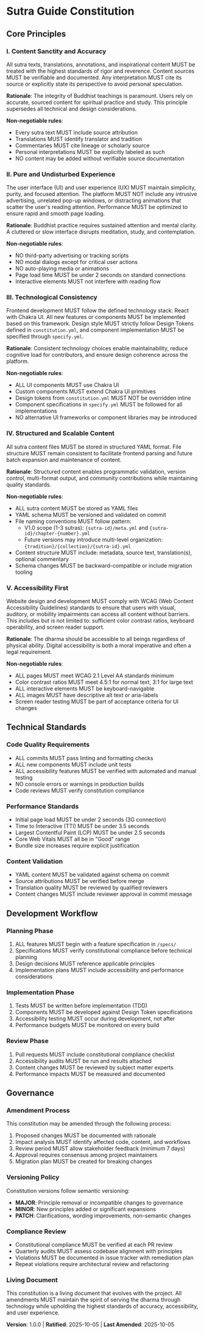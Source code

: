 <!--
SYNC IMPACT REPORT
==================
Version Change: [Initial Version] → 1.0.0
Rationale: Initial constitution ratification with 5 core principles for Sutra Guide project

Modified Principles: N/A (initial creation)
Added Sections:
  - Core Principles (5 principles)
  - Technical Standards
  - Development Workflow
  - Governance

Removed Sections: N/A

Templates Status:
  ✅ .specify/templates/plan-template.md - Reviewed, constitution check alignment confirmed
  ✅ .specify/templates/spec-template.md - Reviewed, no changes needed
  ✅ .specify/templates/tasks-template.md - Reviewed, no changes needed
  ⚠ README.md - Does not exist, will be created by user when needed

Follow-up TODOs: None
-->

# Sutra Guide Constitution

## Core Principles

### I. Content Sanctity and Accuracy

All sutra texts, translations, annotations, and inspirational content MUST be treated with the highest standards of rigor and reverence. Content sources MUST be verifiable and documented. Any interpretation MUST cite its source or explicitly state its perspective to avoid personal speculation.

**Rationale**: The integrity of Buddhist teachings is paramount. Users rely on accurate, sourced content for spiritual practice and study. This principle supersedes all technical and design considerations.

**Non-negotiable rules**:
- Every sutra text MUST include source attribution
- Translations MUST identify translator and tradition
- Commentaries MUST cite lineage or scholarly source
- Personal interpretations MUST be explicitly labeled as such
- NO content may be added without verifiable source documentation

### II. Pure and Undisturbed Experience

The user interface (UI) and user experience (UX) MUST maintain simplicity, purity, and focused attention. The platform MUST NOT include any intrusive advertising, unrelated pop-up windows, or distracting animations that scatter the user's reading attention. Performance MUST be optimized to ensure rapid and smooth page loading.

**Rationale**: Buddhist practice requires sustained attention and mental clarity. A cluttered or slow interface disrupts meditation, study, and contemplation.

**Non-negotiable rules**:
- NO third-party advertising or tracking scripts
- NO modal dialogs except for critical user actions
- NO auto-playing media or animations
- Page load time MUST be under 2 seconds on standard connections
- Interactive elements MUST not interfere with reading flow

### III. Technological Consistency

Frontend development MUST follow the defined technology stack: React with Chakra UI. All new features or components MUST be implemented based on this framework. Design style MUST strictly follow Design Tokens defined in `constitution.yml`, and component implementation MUST be specified through `specify.yml`.

**Rationale**: Consistent technology choices enable maintainability, reduce cognitive load for contributors, and ensure design coherence across the platform.

**Non-negotiable rules**:
- ALL UI components MUST use Chakra UI
- Custom components MUST extend Chakra UI primitives
- Design tokens from `constitution.yml` MUST NOT be overridden inline
- Component specifications in `specify.yml` MUST be followed for all implementations
- NO alternative UI frameworks or component libraries may be introduced

### IV. Structured and Scalable Content

All sutra content files MUST be stored in structured YAML format. File structure MUST remain consistent to facilitate frontend parsing and future batch expansion and maintenance of content.

**Rationale**: Structured content enables programmatic validation, version control, multi-format output, and community contributions while maintaining quality standards.

**Non-negotiable rules**:
- ALL sutra content MUST be stored as YAML files
- YAML schema MUST be versioned and validated on commit
- File naming conventions MUST follow pattern:
  - V1.0 scope (1-3 sutras): `{sutra-id}/meta.yml` and `{sutra-id}/chapter-{number}.yml`
  - Future versions may introduce multi-level organization: `{tradition}/{collection}/{sutra-id}.yml`
- Content structure MUST include: metadata, source text, translation(s), optional commentary
- Schema changes MUST be backward-compatible or include migration tooling

### V. Accessibility First

Website design and development MUST comply with WCAG (Web Content Accessibility Guidelines) standards to ensure that users with visual, auditory, or mobility impairments can access all content without barriers. This includes but is not limited to: sufficient color contrast ratios, keyboard operability, and screen reader support.

**Rationale**: The dharma should be accessible to all beings regardless of physical ability. Digital accessibility is both a moral imperative and often a legal requirement.

**Non-negotiable rules**:
- ALL pages MUST meet WCAG 2.1 Level AA standards minimum
- Color contrast ratios MUST meet 4.5:1 for normal text, 3:1 for large text
- ALL interactive elements MUST be keyboard-navigable
- ALL images MUST have descriptive alt text or aria-labels
- Screen reader testing MUST be part of acceptance criteria for UI changes

## Technical Standards

### Code Quality Requirements

- ALL commits MUST pass linting and formatting checks
- ALL new components MUST include unit tests
- ALL accessibility features MUST be verified with automated and manual testing
- NO console errors or warnings in production builds
- Code reviews MUST verify constitution compliance

### Performance Standards

- Initial page load MUST be under 2 seconds (3G connection)
- Time to Interactive (TTI) MUST be under 3.5 seconds
- Largest Contentful Paint (LCP) MUST be under 2.5 seconds
- Core Web Vitals MUST all be in "Good" range
- Bundle size increases require explicit justification

### Content Validation

- YAML content MUST be validated against schema on commit
- Source attributions MUST be verified before merge
- Translation quality MUST be reviewed by qualified reviewers
- Content changes MUST include reviewer approval in commit message

## Development Workflow

### Planning Phase

1. ALL features MUST begin with a feature specification in `/specs/`
2. Specifications MUST verify constitutional compliance before technical planning
3. Design decisions MUST reference applicable principles
4. Implementation plans MUST include accessibility and performance considerations

### Implementation Phase

1. Tests MUST be written before implementation (TDD)
2. Components MUST be developed against Design Token specifications
3. Accessibility testing MUST occur during development, not after
4. Performance budgets MUST be monitored on every build

### Review Phase

1. Pull requests MUST include constitutional compliance checklist
2. Accessibility audits MUST be run and results attached
3. Content changes MUST be reviewed by subject matter experts
4. Performance impacts MUST be measured and documented

## Governance

### Amendment Process

This constitution may be amended through the following process:
1. Proposed changes MUST be documented with rationale
2. Impact analysis MUST identify affected code, content, and workflows
3. Review period MUST allow stakeholder feedback (minimum 7 days)
4. Approval requires consensus among project maintainers
5. Migration plan MUST be created for breaking changes

### Versioning Policy

Constitution versions follow semantic versioning:
- **MAJOR**: Principle removal or incompatible changes to governance
- **MINOR**: New principles added or significant expansions
- **PATCH**: Clarifications, wording improvements, non-semantic changes

### Compliance Review

- Constitutional compliance MUST be verified at each PR review
- Quarterly audits MUST assess codebase alignment with principles
- Violations MUST be documented in issue tracker with remediation plan
- Repeat violations require architectural review and refactoring

### Living Document

This constitution is a living document that evolves with the project. All amendments MUST maintain the spirit of serving the dharma through technology while upholding the highest standards of accuracy, accessibility, and user experience.

**Version**: 1.0.0 | **Ratified**: 2025-10-05 | **Last Amended**: 2025-10-05
